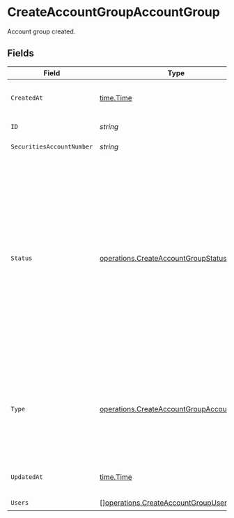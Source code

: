 # CreateAccountGroupAccountGroup

Account group created.


## Fields

| Field                                                                                                                                                                                                                                                                                                                                                                                | Type                                                                                                                                                                                                                                                                                                                                                                                 | Required                                                                                                                                                                                                                                                                                                                                                                             | Description                                                                                                                                                                                                                                                                                                                                                                          |
| ------------------------------------------------------------------------------------------------------------------------------------------------------------------------------------------------------------------------------------------------------------------------------------------------------------------------------------------------------------------------------------ | ------------------------------------------------------------------------------------------------------------------------------------------------------------------------------------------------------------------------------------------------------------------------------------------------------------------------------------------------------------------------------------ | ------------------------------------------------------------------------------------------------------------------------------------------------------------------------------------------------------------------------------------------------------------------------------------------------------------------------------------------------------------------------------------ | ------------------------------------------------------------------------------------------------------------------------------------------------------------------------------------------------------------------------------------------------------------------------------------------------------------------------------------------------------------------------------------ |
| `CreatedAt`                                                                                                                                                                                                                                                                                                                                                                          | [time.Time](https://pkg.go.dev/time#Time)                                                                                                                                                                                                                                                                                                                                            | :heavy_check_mark:                                                                                                                                                                                                                                                                                                                                                                   | Date and time when the resource was created. [RFC 3339-5](https://datatracker.ietf.org/doc/html/rfc3339#section-5.6), [ISO8601 UTC](https://www.iso.org/iso-8601-date-and-time-format.html)                                                                                                                                                                                          |
| `ID`                                                                                                                                                                                                                                                                                                                                                                                 | *string*                                                                                                                                                                                                                                                                                                                                                                             | :heavy_check_mark:                                                                                                                                                                                                                                                                                                                                                                   | Account group unique identifier.                                                                                                                                                                                                                                                                                                                                                     |
| `SecuritiesAccountNumber`                                                                                                                                                                                                                                                                                                                                                            | *string*                                                                                                                                                                                                                                                                                                                                                                             | :heavy_check_mark:                                                                                                                                                                                                                                                                                                                                                                   | Securities account number                                                                                                                                                                                                                                                                                                                                                            |
| `Status`                                                                                                                                                                                                                                                                                                                                                                             | [operations.CreateAccountGroupStatus](../../../pkg/models/operations/createaccountgroupstatus.md)                                                                                                                                                                                                                                                                                    | :heavy_check_mark:                                                                                                                                                                                                                                                                                                                                                                   | Status of the account group<br/>* PENDING_APPROVAL - Account group approval is pending - the account group is visible through our API but cannot be acted on.<br/>* ACTIVE - Account group is active - full functionality of the Investment API is accessible.<br/>* CLOSING - Account group is closing.<br/>* CLOSED - Account group is closed.<br/>* LOCKED - Account group is locked for all actions. |
| `Type`                                                                                                                                                                                                                                                                                                                                                                               | [operations.CreateAccountGroupAccountsType](../../../pkg/models/operations/createaccountgroupaccountstype.md)                                                                                                                                                                                                                                                                        | :heavy_check_mark:                                                                                                                                                                                                                                                                                                                                                                   | Account group type.<br/>* PERSONAL - Account group of a person holding assets on their own behalf.<br/>* LEGAL_ENTITY - Account group of a legal entity holding assets on behalf of their users.                                                                                                                                                                                     |
| `UpdatedAt`                                                                                                                                                                                                                                                                                                                                                                          | [time.Time](https://pkg.go.dev/time#Time)                                                                                                                                                                                                                                                                                                                                            | :heavy_check_mark:                                                                                                                                                                                                                                                                                                                                                                   | Date and time when the resource was last updated. [RFC 3339-5](https://datatracker.ietf.org/doc/html/rfc3339#section-5.6), [ISO8601 UTC](https://www.iso.org/iso-8601-date-and-time-format.html)                                                                                                                                                                                     |
| `Users`                                                                                                                                                                                                                                                                                                                                                                              | [][operations.CreateAccountGroupUsers](../../../pkg/models/operations/createaccountgroupusers.md)                                                                                                                                                                                                                                                                                    | :heavy_check_mark:                                                                                                                                                                                                                                                                                                                                                                   | N/A                                                                                                                                                                                                                                                                                                                                                                                  |